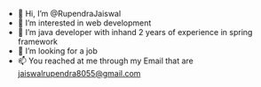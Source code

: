 - 👋 Hi, I’m @RupendraJaiswal
- 👀 I’m interested in web development
- 🌱 I’m java developer with inhand 2 years of experience in spring framework 
- 💞️ I’m looking for a job
- 📫 You reached at me through my Email that are jaiswalrupendra8055@gmail.com

<!---
RupendraJaiswal/RupendraJaiswal is a ✨ special ✨ repository because its `README.md` (this file) appears on your GitHub profile.
You can click the Preview link to take a look at your changes.
--->
